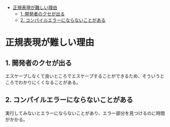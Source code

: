 - [正規表現が難しい理由](#正規表現が難しい理由)
  - [1. 開発者のクセが出る](#1-開発者のクセが出る)
  - [2. コンパイルエラーにならないことがある](#2-コンパイルエラーにならないことがある)


# 正規表現が難しい理由

## 1. 開発者のクセが出る

エスケープしなくて良いところでエスケープすることができるため、そういうところでわかりにくくなることがある。


## 2. コンパイルエラーにならないことがある

実行してみないとエラーにならないことがあり、エラー部分を見つけるのに時間がかかる。


